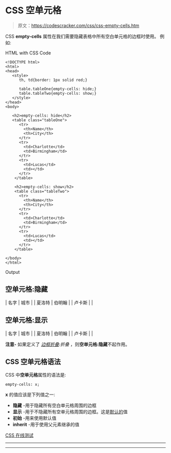 # CSS 空单元格

> 原文：<https://codescracker.com/css/css-empty-cells.htm>

CSS **empty-cells** 属性在我们需要隐藏表格中所有空白单元格的边框时使用。 例如:

HTML with CSS Code

```
<!DOCTYPE html>
<html>
<head>
   <style>
      th, td{border: 1px solid red;}

      table.tableOne{empty-cells: hide;}
      table.tableTwo{empty-cells: show;}
   </style>
</head>
<body>

   <h2>empty-cells: hide</h2>
   <table class="tableOne">
      <tr>
        <th>Name</th>
        <th>City</th>
      </tr>
      <tr>
        <td>Charlotte</td>
        <td>Birmingham</td>
      </tr>
      <tr>
        <td>Lucas</td>
        <td></td>
      </tr>
    </table>

    <h2>empty-cells: show</h2>
    <table class="tableTwo">
      <tr>
        <th>Name</th>
        <th>City</th>
      </tr>
      <tr>
        <td>Charlotte</td>
        <td>Birmingham</td>
      </tr>
      <tr>
        <td>Lucas</td>
        <td></td>
      </tr>
    </table>

</body>
</html>
```

Output

## 空单元格:隐藏

| 名字 | 城市 |
| 夏洛特 | 伯明翰 |
| 卢卡斯 |  |

## 空单元格:显示

| 名字 | 城市 |
| 夏洛特 | 伯明翰 |
| 卢卡斯 |  |

**注意-** 如果定义了 *[边框折叠](/css/css-border-collapse.htm):折叠* ，则**空单元格:隐藏**不起作用。

## CSS 空单元格语法

CSS 中**空单元格**属性的语法是:

```
empty-cells: x;
```

**x** 的值应该是下列值之一:

*   **隐藏** -用于隐藏所有空白单元格周围的边框
*   **显示** -用于不隐藏所有空单元格周围的边框。这是<u>默认的</u>值
*   **初始** -用来使用默认值
*   **inherit** -用于使用父元素继承的值

[CSS 在线测试](/exam/showtest.php?subid=5)

* * *

* * *